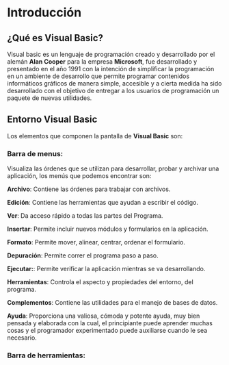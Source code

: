 # Introducción

## ¿Qué es Visual Basic?

Visual basic es un lenguaje de programación creado y desarrollado por el alemán **Alan Cooper** para la empresa **Microsoft**, fue desarrollado y presentado en el año 1991 con la intención de simplificar la programación en un ambiente de desarrollo que permite programar contenidos informáticos gráficos de manera simple, accesible y a cierta medida ha sido desarrollado con el objetivo de entregar a los usuarios de programación un paquete de nuevas utilidades.



## Entorno Visual Basic
Los elementos que componen la pantalla de **Visual Basic** son:
### Barra de menus: 
Visualiza las órdenes que se utilizan para desarrollar, probar y archivar una aplicación, los menús que podemos encontrar son:

**Archivo**: Contiene las órdenes para trabajar con archivos.

**Edición**: Contiene las herramientas que ayudan a escribir el código.

**Ver**: Da acceso rápido a todas las partes del Programa.

**Insertar**: Permite incluir nuevos módulos y formularios en la aplicación.

**Formato**: Permite mover, alinear, centrar, ordenar el formulario.

**Depuración**: Permite correr el programa paso a paso. 

**Ejecutar:**: Permite verificar la aplicación mientras se va desarrollando.

**Herramientas**: Controla el aspecto y propiedades del entorno, del programa.

**Complementos**: Contiene las utilidades para el manejo de bases de datos.

**Ayuda**: Proporciona una valiosa, cómoda y potente ayuda, muy bien pensada y elaborada con la cual, el principiante puede aprender muchas cosas y el programador experimentado puede auxiliarse cuando le sea necesario.

### Barra de herramientas:
